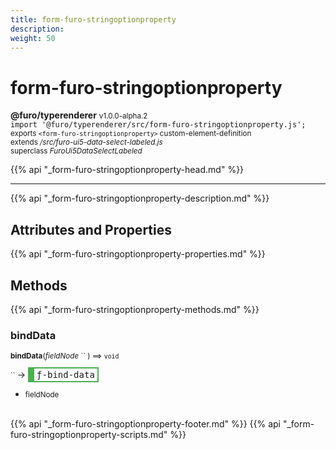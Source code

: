 ```yaml
---
title: form-furo-stringoptionproperty
description: 
weight: 50
---
```


# form-furo-stringoptionproperty
**@furo/typerenderer** <small>v1.0.0-alpha.2</small>
<br>`import '@furo/typerenderer/src/form-furo-stringoptionproperty.js';`<small>
<br>exports `<form-furo-stringoptionproperty>` custom-element-definition
<br>extends */src/furo-ui5-data-select-labeled.js*
<br>superclass *FuroUi5DataSelectLabeled*</small>

{{% api "_form-furo-stringoptionproperty-head.md" %}}

****



{{% api "_form-furo-stringoptionproperty-description.md" %}}


## Attributes and Properties
{{% api "_form-furo-stringoptionproperty-properties.md" %}}




## Methods
{{% api "_form-furo-stringoptionproperty-methods.md" %}}


### **bindData**
<small>**bindData**(*fieldNode* `` ) ⟹ `void`</small>

<small>`` </small> →
<span  style="border-width:2px 2px 2px 10px; border-style: solid;border-color:  rgb(76, 175, 80);font-family:monospace; padding:2px 4px;">ƒ-bind-data</span>



- <small>fieldNode </small>
<br><br>




{{% api "_form-furo-stringoptionproperty-footer.md" %}}
{{% api "_form-furo-stringoptionproperty-scripts.md" %}}
